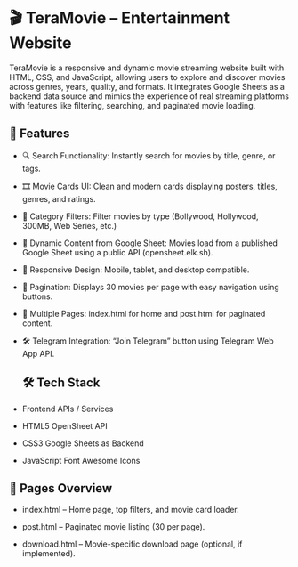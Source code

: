 # 🎬 TeraMovie – Entertainment Website
TeraMovie is a responsive and dynamic movie streaming website built with HTML, CSS, and JavaScript, allowing users to explore and discover movies across genres, years, quality, and formats. It integrates Google Sheets as a backend data source and mimics the experience of real streaming platforms with features like filtering, searching, and paginated movie loading.

## 🚀 Features
- 🔍 Search Functionality: Instantly search for movies by title, genre, or tags.

- 🎞️ Movie Cards UI: Clean and modern cards displaying posters, titles, genres, and ratings.

- 🎯 Category Filters: Filter movies by type (Bollywood, Hollywood, 300MB, Web Series, etc.)

- 📄 Dynamic Content from Google Sheet: Movies load from a published Google Sheet using a public API (opensheet.elk.sh).

- 📱 Responsive Design: Mobile, tablet, and desktop compatible.

- 📃 Pagination: Displays 30 movies per page with easy navigation using buttons.

- 📁 Multiple Pages: index.html for home and post.html for paginated content.

- 🛠️ Telegram Integration: “Join Telegram” button using Telegram Web App API.

  ## 🛠️ Tech Stack
- Frontend	APIs / Services
- HTML5	OpenSheet API
- CSS3	Google Sheets as Backend
- JavaScript	Font Awesome Icons

## 📂 Pages Overview
- index.html – Home page, top filters, and movie card loader.

- post.html – Paginated movie listing (30 per page).

- download.html – Movie-specific download page (optional, if implemented).
